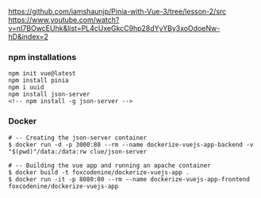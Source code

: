 
https://github.com/iamshaunjp/Pinia-with-Vue-3/tree/lesson-2/src
https://www.youtube.com/watch?v=nI7BOwcEUhk&list=PL4cUxeGkcC9hp28dYyYBy3xoOdoeNw-hD&index=2

### npm installations
    npm init vue@latest
    npm install pinia
    npm i uuid
    npm install json-server
    <!-- npm install -g json-server -->



### Docker

    # -- Creating the json-server container
    $ docker run -d -p 3000:80 --rm --name dockerize-vuejs-app-backend -v "$(pwd)"/data:/data:rw clue/json-server

    # -- Building the vue app and running an apache container
    $ docker build -t foxcodenine/dockerize-vuejs-app .
    $ docker run -it -p 8080:80 --rm --name dockerize-vuejs-app-frontend foxcodenine/dockerize-vuejs-app